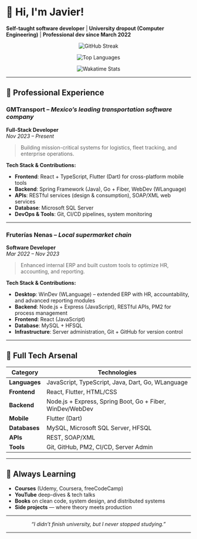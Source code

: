 # 👋 Hi, I'm Javier!

**Self-taught software developer** | **University dropout (Computer Engineering)** | **Professional dev since March 2022**

<p align="center">
  <img src="https://github-readme-streak-stats.herokuapp.com/?user=javrr-ui&theme=dracula&hide_border=true" alt="GitHub Streak">
</p>

<p align="center">
  <img src="https://github-readme-stats.vercel.app/api/top-langs/?username=javrr-ui&layout=compact&theme=dracula&hide_border=true" alt="Top Languages">
</p>

<p align="center">
  <img src="https://github-readme-stats.vercel.app/api/wakatime?username=javrr_ui&theme=dracula&hide_border=true" alt="Wakatime Stats">
</p>

---

## 💼 Professional Experience

### **GMTransport** – *Mexico’s leading transportation software company*  
**Full-Stack Developer**  
*Nov 2023 – Present*

> Building mission-critical systems for logistics, fleet tracking, and enterprise operations.

**Tech Stack & Contributions:**
- **Frontend**: React + TypeScript, Flutter (Dart) for cross-platform mobile tools
- **Backend**: Spring Framework (Java), Go + Fiber, WebDev (WLanguage)
- **APIs**: RESTful services (design & consumption), SOAP/XML web services
- **Database**: Microsoft SQL Server
- **DevOps & Tools**: Git, CI/CD pipelines, system monitoring

---

### **Fruterías Nenas** – *Local supermarket chain*  
**Software Developer**  
*Mar 2022 – Nov 2023*

> Enhanced internal ERP and built custom tools to optimize HR, accounting, and reporting.

**Tech Stack & Contributions:**
- **Desktop**: WinDev (WLanguage) – extended ERP with HR, accountability, and advanced reporting modules
- **Backend**: Node.js + Express (JavaScript), RESTful APIs, PM2 for process management
- **Frontend**: React (JavaScript)
- **Database**: MySQL + HFSQL
- **Infrastructure**: Server administration, Git + GitHub for version control

---

## 🚀 Full Tech Arsenal

| Category       | Technologies |
|----------------|--------------|
| **Languages**  | JavaScript, TypeScript, Java, Dart, Go, WLanguage |
| **Frontend**   | React, Flutter, HTML/CSS |
| **Backend**    | Node.js + Express, Spring Boot, Go + Fiber, WinDev/WebDev |
| **Mobile**     | Flutter (Dart) |
| **Databases**  | MySQL, Microsoft SQL Server, HFSQL |
| **APIs**       | REST, SOAP/XML |
| **Tools**      | Git, GitHub, PM2, CI/CD, Server Admin |

---

## 🌱 Always Learning
- **Courses** (Udemy, Coursera, freeCodeCamp)  
- **YouTube** deep-dives & tech talks  
- **Books** on clean code, system design, and distributed systems  
- **Side projects** — where theory meets production

---

<p align="center">
  <i>“I didn’t finish university, but I never stopped studying.”</i>
</p>

---
